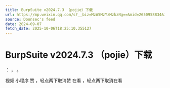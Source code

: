 ```yaml
---
title: BurpSuite v2024.7.3 （pojie）下载
url: https://mp.weixin.qq.com/s?__biz=MzA5MzYzMzkzNg==&mid=2650958834&idx=1&sn=dbf7963fde597179c1360dae7a4d1a08
source: Doonsec's feed
date: 2024-09-07
fetch_date: 2025-10-06T18:25:10.355127
---
```


# BurpSuite v2024.7.3 （pojie）下载

：
，
。

视频
小程序
赞
，轻点两下取消赞
在看
，轻点两下取消在看